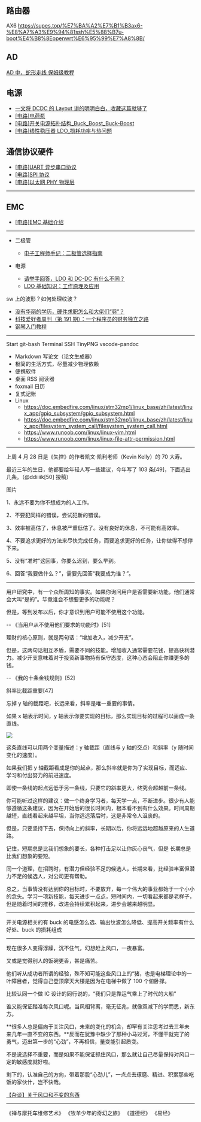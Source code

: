 

## 路由器

AX6 https://supes.top/%E7%BA%A2%E7%B1%B3ax6-%E8%A7%A3%E9%94%81ssh%E5%88%B7u-boot%E4%B8%8Eopenwrt%E6%95%99%E7%A8%8B/

## AD

[AD 中，蛇形走线 保姆级教程](https://mp.weixin.qq.com/s/s0ZxVolXZK1EcFSmydumjw)

## 电源

- [一文将 DCDC 的 Layout 讲的明明白白，收藏这篇就够了](https://mp.weixin.qq.com/s/ZyAaLJtlgwa6yiRHusoI4w)
- [[电路]电荷泵](https://zhenhuizhang.tk/post/dian-lu-dian-he-beng/)
- [[电路]开关电源拓扑结构\_Buck_Boost_Buck-Boost](https://zhenhuizhang.tk/post/dian-lu-kai-guan-dian-yuan-tuo-bu-jie-gou-_buck_boost_buck-boost/)
- [[电路]线性稳压器 LDO\_损耗功率与热问题](https://zhenhuizhang.tk/post/dian-lu-xian-xing-wen-ya-qi-ldo_-sun-hao-gong-lu-yu-re-wen-ti/)

## 通信协议硬件

- [[电路]UART 异步串口协议](https://zhenhuizhang.tk/post/dian-lu-uart-yi-bu-chuan-kou-xie-yi/)
- [[电路]SPI 协议](https://zhenhuizhang.tk/post/dian-lu-spi-xie-yi/)
- [[电路]以太网 PHY 物理层](https://zhenhuizhang.tk/post/dian-lu-yi-tai-wang-phy-wu-li-ceng/)

---

## EMC

- [[电路]EMC 基础介绍](https://zhenhuizhang.tk/post/dian-lu-emc-ji-chu-jie-shao/)

---

- 二极管

  - [电子工程师手记：二极管选择指南](https://haipeng.me/2021/01/27/diode-guide/)

- 电源
  - [请举手回答，LDO 和 DC-DC 有什么不同？](https://mp.weixin.qq.com/s/GfnT3FTVtMr37DIRVPG65g)
  - [LDO 基础知识：工作原理及应用](https://haipeng.me/2020/06/10/ldo-basics-principles-and-applications/)

sw 上的波形？如何处理纹波？

- [没有华丽的学历，硬件求职怎么和大佬们“卷”？](https://mp.weixin.qq.com/s/689cvwXEncGBKagCOnTsiw)
- [科技爱好者周刊（第 191 期）：一个程序员的财务独立之路](https://mp.weixin.qq.com/s/Nq5a3FtzkqeVGDYP7ZDe-Q)
- [钢琴入门教程](https://www.flowkey.com/zh/piano-guide/choose-piano)

---

Start git-bash
Terminal SSH
TinyPNG
vscode-pandoc


- Markdown 写论文（论文生成器）
- 极简的生活方式，尽量减少物理依赖
- 便携软件
- 桌面 RSS 阅读器
- foxmail 日历
- 复式记账
- Linux
  - https://doc.embedfire.com/linux/stm32mp1/linux_base/zh/latest/linux_app/gpio_subsystem/gpio_subsystem.html
  - https://doc.embedfire.com/linux/stm32mp1/linux_base/zh/latest/linux_app/filesystem_system_call/filesystem_system_call.html
  - https://www.runoob.com/linux/linux-vim.html
  - https://www.runoob.com/linux/linux-file-attr-permission.html

---

上周 4 月 28 日是《失控》的作者凯文·凯利老师（Kevin Kelly）的 70 大寿。

最近三年的生日，他都要给年轻人写一些建议，今年写了 103 条[49]，下面选出几条。（@ddiiiik[50] 投稿）

图片

1、永远不要为你不想成为的人工作。

2、不要犯同样的错误，尝试犯新的错误。

3、效率被高估了，休息被严重低估了。没有良好的休息，不可能有高效率。

4、不要追求更好的方法来尽快完成任务，而要追求更好的任务，让你做得不想停下来。

5、没有“准时”这回事，你要么迟到，要么早到。

6、回答“我要做什么？”，需要先回答“我要成为谁？”。

---

用户研究中，有一个众所周知的事实。如果你询问用户是否需要新功能，他们通常会大叫“是的”。毕竟谁会不想要更多的功能呢？

但是，等到发布以后，你才意识到用户可能不使用这个功能。

-- 《当用户从不使用他们要求的功能时》[51]

理财的核心原则，就是两句话：“增加收入，减少开支”。

但是，这两句话相互矛盾，需要不同的技能。增加收入通常需要花钱，提高获利潜力。减少开支意味着对于投资新事物持有保守态度，这种心态会阻止你赚更多的钱。

-- 《我的十条金钱规则》[52]

斜率比截距重要[47]

忘掉 y 轴的截距吧，长远来看，斜率是唯一重要的事情。

如果 x 轴表示时间，y 轴表示你要实现的目标，那么实现目标的过程可以画成一条直线。

![](https://cos.wiki-power.com/img/20211105090617.png)

这条直线可以用两个变量描述：y 轴截距（直线与 y 轴的交点）和斜率（y 随时间变化的速度）。

如果我们把 y 轴截距看成是你的起点，那么斜率就是你为了实现目标，而适应、学习和付出努力的前进速度。

即使一条线的起点远低于另一条线，只要它的斜率更大，终究会超越前一条线。

你可能听过这样的建议：做一个终身学习者，每天学一点，不断进步。很少有人能够遵循这条建议，因为在开始后的很长时间内，根本看不到有什么效果。时间周期越短，直线看起来越平坦，当你远远落后时，这是非常令人沮丧的。

但是，只要坚持下去，保持向上的斜率，长期以后，你将远远地超越原来的人生道路。

记住，短期总是比我们想象的要长，各种打击足以让你灰心丧气，但是 长期总是比我们想象的要短。

同一个道理，在招聘时，有潜力但经验不足的候选人，长期来看，比经验丰富但潜力不足的候选人，对公司更有帮助。

总之，当事情没有达到你的目标时，不要放弃，每一个伟大的事业都始于一个小小的念头。学习一项新技能，每天进步一点点，短时间内，一切看起来都是老样子，但是随着时间的推移，改进会持续累积起来，进步会越来越明显。

---

开关电源相关的有 buck 的电感怎么选、输出纹波怎么降低、提高开关频率有什么好处、buck 的损耗组成

---

现在很多人变得浮躁，沉不住气，幻想赶上风口，一夜暴富。

又或是觉得别人的饭碗更香，甚是痛苦。

他们听从成功者所谓的经验，殊不知可能这些风口上的“猪，也是电梯理论中的一叶障目者，觉得自己登顶摩天大楼是因为在电梯中做了 100 个俯卧撑。

比较认同一个做 IC 设计的同行说的，“我们只是靠运气乘上了时代的大船”

谁又能保证踏准每次风口呢。当风相背离，毫无征兆，就像双减下的学而思，新东方。

**很多人总是偏向于关注风口，未来的变化的机会，却罕有关注思考过去三年未来几年一直不变的东西。**反而在犹豫中缺少了那种小马过河，不懂干就完了的勇气，迈出第一步的“心劲”，不再相信，量变能引起质变。

不是说选择不重要，而是如果不能保证抓住风口，那么就让自己尽量保持对风口一定的敏感度就好啦。

剩下的，认准自己的方向，带着那股“心劲儿”，一点点去琢磨、精进、积累那些吃饭的家伙什，岂不快哉。

[【杂谈】关于风口和不变的东西](https://mp.weixin.qq.com/s/0KWpt8gAsls3gTZ8DTeGlw)

---

《禅与摩托车维修艺术》
《牧羊少年的奇幻之旅》
《道德经》
《易经》
